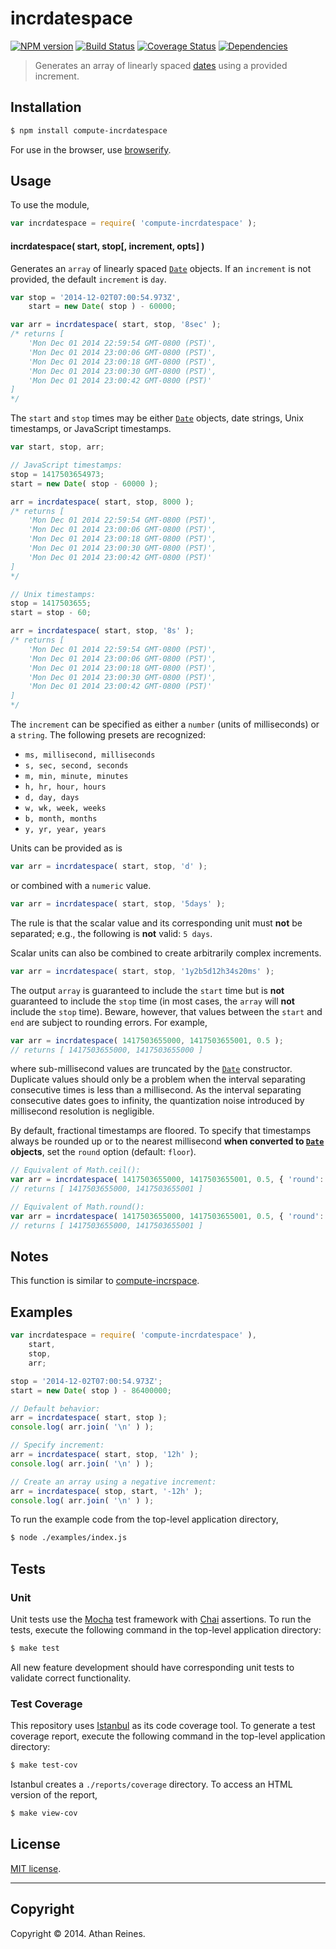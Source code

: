 incrdatespace
===
[![NPM version][npm-image]][npm-url] [![Build Status][travis-image]][travis-url] [![Coverage Status][coveralls-image]][coveralls-url] [![Dependencies][dependencies-image]][dependencies-url]

> Generates an array of linearly spaced [dates](https://developer.mozilla.org/en-US/docs/Web/JavaScript/Reference/Global_Objects/Date) using a provided increment.


## Installation

``` bash
$ npm install compute-incrdatespace
```

For use in the browser, use [browserify](https://github.com/substack/node-browserify).


## Usage

To use the module,

``` javascript
var incrdatespace = require( 'compute-incrdatespace' );
```

#### incrdatespace( start, stop[, increment, opts] )

Generates an `array` of linearly spaced [`Date`](https://developer.mozilla.org/en-US/docs/Web/JavaScript/Reference/Global_Objects/Date) objects. If an `increment` is not provided, the default `increment` is `day`.

``` javascript
var stop = '2014-12-02T07:00:54.973Z',
	start = new Date( stop ) - 60000;

var arr = incrdatespace( start, stop, '8sec' );
/* returns [
	'Mon Dec 01 2014 22:59:54 GMT-0800 (PST)',
	'Mon Dec 01 2014 23:00:06 GMT-0800 (PST)',
	'Mon Dec 01 2014 23:00:18 GMT-0800 (PST)',
	'Mon Dec 01 2014 23:00:30 GMT-0800 (PST)',
	'Mon Dec 01 2014 23:00:42 GMT-0800 (PST)'
]
*/
```

The `start` and `stop` times may be either [`Date`](https://developer.mozilla.org/en-US/docs/Web/JavaScript/Reference/Global_Objects/Date) objects, date strings, Unix timestamps, or JavaScript timestamps.

``` javascript
var start, stop, arr;

// JavaScript timestamps:
stop = 1417503654973;
start = new Date( stop - 60000 );

arr = incrdatespace( start, stop, 8000 );
/* returns [
	'Mon Dec 01 2014 22:59:54 GMT-0800 (PST)',
	'Mon Dec 01 2014 23:00:06 GMT-0800 (PST)',
	'Mon Dec 01 2014 23:00:18 GMT-0800 (PST)',
	'Mon Dec 01 2014 23:00:30 GMT-0800 (PST)',
	'Mon Dec 01 2014 23:00:42 GMT-0800 (PST)'
]
*/

// Unix timestamps:
stop = 1417503655;
start = stop - 60;

arr = incrdatespace( start, stop, '8s' );
/* returns [
	'Mon Dec 01 2014 22:59:54 GMT-0800 (PST)',
	'Mon Dec 01 2014 23:00:06 GMT-0800 (PST)',
	'Mon Dec 01 2014 23:00:18 GMT-0800 (PST)',
	'Mon Dec 01 2014 23:00:30 GMT-0800 (PST)',
	'Mon Dec 01 2014 23:00:42 GMT-0800 (PST)'
]
*/
```

The `increment` can be specified as either a `number` (units of milliseconds) or a `string`. The following presets are recognized:

*	`ms, millisecond, milliseconds`
*	`s, sec, second, seconds`
*	`m, min, minute, minutes`
*	`h, hr, hour, hours`
*	`d, day, days`
*	`w, wk, week, weeks`
*	`b, month, months`
* 	`y, yr, year, years`

Units can be provided as is

``` javascript
var arr = incrdatespace( start, stop, 'd' );
```

or combined with a `numeric` value.

``` javascript
var arr = incrdatespace( start, stop, '5days' );
```

The rule is that the scalar value and its corresponding unit must __not__ be separated; e.g., the following is __not__ valid: `5 days`.

Scalar units can also be combined to create arbitrarily complex increments.

``` javascript
var arr = incrdatespace( start, stop, '1y2b5d12h34s20ms' );
```

The output `array` is guaranteed to include the `start` time but is __not__ guaranteed to include the `stop` time (in most cases, the `array` will __not__ include the `stop` time). Beware, however, that values between the `start` and `end` are subject to rounding errors. For example,

``` javascript
var arr = incrdatespace( 1417503655000, 1417503655001, 0.5 );
// returns [ 1417503655000, 1417503655000 ]
```

where sub-millisecond values are truncated by the [`Date`](https://developer.mozilla.org/en-US/docs/Web/JavaScript/Reference/Global_Objects/Date) constructor. Duplicate values should only be a problem when the interval separating consecutive times is less than a millisecond. As the interval separating consecutive dates goes to infinity, the quantization noise introduced by millisecond resolution is negligible.

By default, fractional timestamps are floored. To specify that timestamps always be rounded up or to the nearest millisecond __when converted to [`Date`](https://developer.mozilla.org/en-US/docs/Web/JavaScript/Reference/Global_Objects/Date) objects__, set the `round` option (default: `floor`).

``` javascript
// Equivalent of Math.ceil():
var arr = incrdatespace( 1417503655000, 1417503655001, 0.5, { 'round': 'ceil' } );
// returns [ 1417503655000, 1417503655001 ]

// Equivalent of Math.round():
var arr = incrdatespace( 1417503655000, 1417503655001, 0.5, { 'round': 'round' } );
// returns [ 1417503655000, 1417503655001 ]
```



## Notes

This function is similar to [compute-incrspace](https://github.com/compute-io/incrspace).



## Examples

``` javascript
var incrdatespace = require( 'compute-incrdatespace' ),
	start,
	stop,
	arr;

stop = '2014-12-02T07:00:54.973Z';
start = new Date( stop ) - 86400000;

// Default behavior:
arr = incrdatespace( start, stop );
console.log( arr.join( '\n' ) );

// Specify increment:
arr = incrdatespace( start, stop, '12h' );
console.log( arr.join( '\n' ) );

// Create an array using a negative increment:
arr = incrdatespace( stop, start, '-12h' );
console.log( arr.join( '\n' ) );
```

To run the example code from the top-level application directory,

``` bash
$ node ./examples/index.js
```


## Tests

### Unit

Unit tests use the [Mocha](http://mochajs.org/) test framework with [Chai](http://chaijs.com) assertions. To run the tests, execute the following command in the top-level application directory:

``` bash
$ make test
```

All new feature development should have corresponding unit tests to validate correct functionality.


### Test Coverage

This repository uses [Istanbul](https://github.com/gotwarlost/istanbul) as its code coverage tool. To generate a test coverage report, execute the following command in the top-level application directory:

``` bash
$ make test-cov
```

Istanbul creates a `./reports/coverage` directory. To access an HTML version of the report,

``` bash
$ make view-cov
```


## License

[MIT license](http://opensource.org/licenses/MIT). 


---
## Copyright

Copyright &copy; 2014. Athan Reines.


[npm-image]: http://img.shields.io/npm/v/compute-incrdatespace.svg
[npm-url]: https://npmjs.org/package/compute-incrdatespace

[travis-image]: http://img.shields.io/travis/compute-io/incrdatespace/master.svg
[travis-url]: https://travis-ci.org/compute-io/incrdatespace

[coveralls-image]: https://img.shields.io/coveralls/compute-io/incrdatespace/master.svg
[coveralls-url]: https://coveralls.io/r/compute-io/incrdatespace?branch=master

[dependencies-image]: http://img.shields.io/david/compute-io/incrdatespace.svg
[dependencies-url]: https://david-dm.org/compute-io/incrdatespace

[dev-dependencies-image]: http://img.shields.io/david/dev/compute-io/incrdatespace.svg
[dev-dependencies-url]: https://david-dm.org/dev/compute-io/incrdatespace

[github-issues-image]: http://img.shields.io/github/issues/compute-io/incrdatespace.svg
[github-issues-url]: https://github.com/compute-io/incrdatespace/issues
